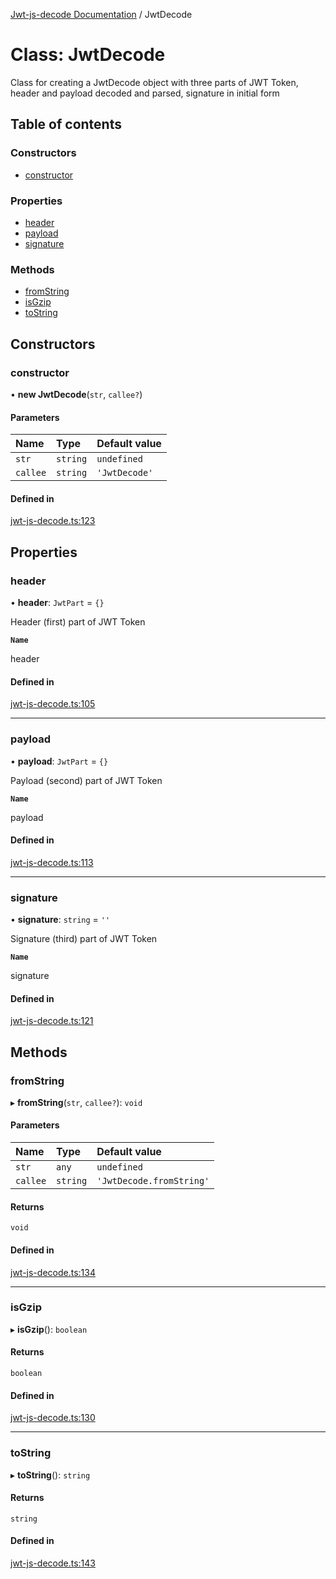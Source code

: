 [Jwt-js-decode Documentation](../README.md) / JwtDecode

# Class: JwtDecode

Class for creating a JwtDecode object with three parts of JWT Token, header and payload decoded and parsed, signature in initial form

## Table of contents

### Constructors

- [constructor](JwtDecode.md#constructor)

### Properties

- [header](JwtDecode.md#header)
- [payload](JwtDecode.md#payload)
- [signature](JwtDecode.md#signature)

### Methods

- [fromString](JwtDecode.md#fromstring)
- [isGzip](JwtDecode.md#isgzip)
- [toString](JwtDecode.md#tostring)

## Constructors

### constructor

• **new JwtDecode**(`str`, `callee?`)

#### Parameters

| Name | Type | Default value |
| :------ | :------ | :------ |
| `str` | `string` | `undefined` |
| `callee` | `string` | `'JwtDecode'` |

#### Defined in

[jwt-js-decode.ts:123](https://github.com/tomitribe/jwt-js-decode/blob/ba2e9b8/src/jwt-js-decode.ts#L123)

## Properties

### header

• **header**: `JwtPart` = `{}`

Header (first) part of JWT Token

**`Name`**

header

#### Defined in

[jwt-js-decode.ts:105](https://github.com/tomitribe/jwt-js-decode/blob/ba2e9b8/src/jwt-js-decode.ts#L105)

___

### payload

• **payload**: `JwtPart` = `{}`

Payload (second) part of JWT Token

**`Name`**

payload

#### Defined in

[jwt-js-decode.ts:113](https://github.com/tomitribe/jwt-js-decode/blob/ba2e9b8/src/jwt-js-decode.ts#L113)

___

### signature

• **signature**: `string` = `''`

Signature (third) part of JWT Token

**`Name`**

signature

#### Defined in

[jwt-js-decode.ts:121](https://github.com/tomitribe/jwt-js-decode/blob/ba2e9b8/src/jwt-js-decode.ts#L121)

## Methods

### fromString

▸ **fromString**(`str`, `callee?`): `void`

#### Parameters

| Name | Type | Default value |
| :------ | :------ | :------ |
| `str` | `any` | `undefined` |
| `callee` | `string` | `'JwtDecode.fromString'` |

#### Returns

`void`

#### Defined in

[jwt-js-decode.ts:134](https://github.com/tomitribe/jwt-js-decode/blob/ba2e9b8/src/jwt-js-decode.ts#L134)

___

### isGzip

▸ **isGzip**(): `boolean`

#### Returns

`boolean`

#### Defined in

[jwt-js-decode.ts:130](https://github.com/tomitribe/jwt-js-decode/blob/ba2e9b8/src/jwt-js-decode.ts#L130)

___

### toString

▸ **toString**(): `string`

#### Returns

`string`

#### Defined in

[jwt-js-decode.ts:143](https://github.com/tomitribe/jwt-js-decode/blob/ba2e9b8/src/jwt-js-decode.ts#L143)
